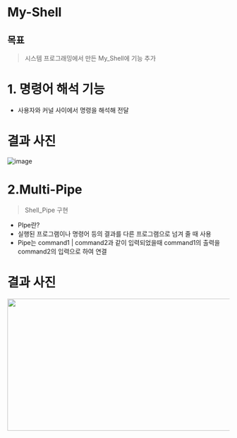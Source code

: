 # My-Shell

##  목표
> 시스템 프로그래밍에서 만든 My_Shell에 기능 추가</br>

# 1. 명령어 해석 기능
* 사용자와 커널 사이에서 명령을 해석해 전달
# 결과 사진
![image](https://github.com/beom-beom/My-Shell/assets/128284680/d47510da-4c5c-4710-9f56-4e37489eae47)

# 2.Multi-Pipe
>Shell_Pipe 구현 
* PIpe란?</br> 
* 실행된 프로그램이나 명령어 등의 결과를 다른 프로그램으로 넘겨 줄 때 사용</br>
* Pipe는 command1 | command2과 같이 입력되었을때 command1의 출력을 command2의 입력으로 하여 연결</br>
# 결과 사진
<img src="https://github.com/Peace-Min/My-Shell/assets/128284680/519a32a5-1342-4a4e-9ee9-6ccfff617db8"  width="700" height="300">
